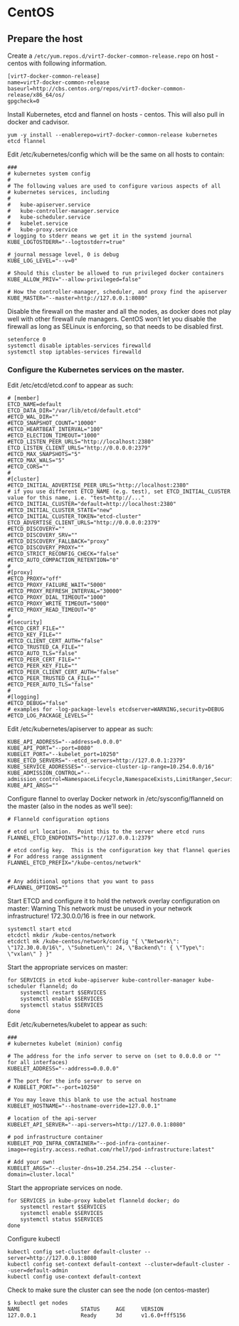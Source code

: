# CentOS
## Prepare the host
Create a `/etc/yum.repos.d/virt7-docker-common-release.repo` on host - centos with following information.
```
[virt7-docker-common-release]
name=virt7-docker-common-release
baseurl=http://cbs.centos.org/repos/virt7-docker-common-release/x86_64/os/
gpgcheck=0
```
Install Kubernetes, etcd and flannel on hosts - centos. This will also pull in docker and cadvisor.
```
yum -y install --enablerepo=virt7-docker-common-release kubernetes etcd flannel
```
Edit /etc/kubernetes/config which will be the same on all hosts to contain:
```
###
# kubernetes system config
#
# The following values are used to configure various aspects of all
# kubernetes services, including
#
#   kube-apiserver.service
#   kube-controller-manager.service
#   kube-scheduler.service
#   kubelet.service
#   kube-proxy.service
# logging to stderr means we get it in the systemd journal
KUBE_LOGTOSTDERR="--logtostderr=true"

# journal message level, 0 is debug
KUBE_LOG_LEVEL="--v=0"

# Should this cluster be allowed to run privileged docker containers
KUBE_ALLOW_PRIV="--allow-privileged=false"

# How the controller-manager, scheduler, and proxy find the apiserver
KUBE_MASTER="--master=http://127.0.0.1:8080"

```

Disable the firewall on the master and all the nodes, as docker does not play well with other firewall rule managers. CentOS won’t let you disable the firewall as long as SELinux is enforcing, so that needs to be disabled first.
```
setenforce 0
systemctl disable iptables-services firewalld
systemctl stop iptables-services firewalld
```

### Configure the Kubernetes services on the master.
Edit /etc/etcd/etcd.conf to appear as such:

```
# [member]
ETCD_NAME=default
ETCD_DATA_DIR="/var/lib/etcd/default.etcd"
#ETCD_WAL_DIR=""
#ETCD_SNAPSHOT_COUNT="10000"
#ETCD_HEARTBEAT_INTERVAL="100"
#ETCD_ELECTION_TIMEOUT="1000"
#ETCD_LISTEN_PEER_URLS="http://localhost:2380"
ETCD_LISTEN_CLIENT_URLS="http://0.0.0.0:2379"
#ETCD_MAX_SNAPSHOTS="5"
#ETCD_MAX_WALS="5"
#ETCD_CORS=""
#
#[cluster]
#ETCD_INITIAL_ADVERTISE_PEER_URLS="http://localhost:2380"
# if you use different ETCD_NAME (e.g. test), set ETCD_INITIAL_CLUSTER value for this name, i.e. "test=http://..."
#ETCD_INITIAL_CLUSTER="default=http://localhost:2380"
#ETCD_INITIAL_CLUSTER_STATE="new"
#ETCD_INITIAL_CLUSTER_TOKEN="etcd-cluster"
ETCD_ADVERTISE_CLIENT_URLS="http://0.0.0.0:2379"
#ETCD_DISCOVERY=""
#ETCD_DISCOVERY_SRV=""
#ETCD_DISCOVERY_FALLBACK="proxy"
#ETCD_DISCOVERY_PROXY=""
#ETCD_STRICT_RECONFIG_CHECK="false"
#ETCD_AUTO_COMPACTION_RETENTION="0"
#
#[proxy]
#ETCD_PROXY="off"
#ETCD_PROXY_FAILURE_WAIT="5000"
#ETCD_PROXY_REFRESH_INTERVAL="30000"
#ETCD_PROXY_DIAL_TIMEOUT="1000"
#ETCD_PROXY_WRITE_TIMEOUT="5000"
#ETCD_PROXY_READ_TIMEOUT="0"
#
#[security]
#ETCD_CERT_FILE=""
#ETCD_KEY_FILE=""
#ETCD_CLIENT_CERT_AUTH="false"
#ETCD_TRUSTED_CA_FILE=""
#ETCD_AUTO_TLS="false"
#ETCD_PEER_CERT_FILE=""
#ETCD_PEER_KEY_FILE=""
#ETCD_PEER_CLIENT_CERT_AUTH="false"
#ETCD_PEER_TRUSTED_CA_FILE=""
#ETCD_PEER_AUTO_TLS="false"
#
#[logging]
#ETCD_DEBUG="false"
# examples for -log-package-levels etcdserver=WARNING,security=DEBUG
#ETCD_LOG_PACKAGE_LEVELS=""

```


Edit /etc/kubernetes/apiserver to appear as such:
```
KUBE_API_ADDRESS="--address=0.0.0.0"
KUBE_API_PORT="--port=8080"
KUBELET_PORT="--kubelet_port=10250"
KUBE_ETCD_SERVERS="--etcd_servers=http://127.0.0.1:2379"
KUBE_SERVICE_ADDRESSES="--service-cluster-ip-range=10.254.0.0/16"
KUBE_ADMISSION_CONTROL="--admission_control=NamespaceLifecycle,NamespaceExists,LimitRanger,SecurityContextDeny,ResourceQuota"
KUBE_API_ARGS=""

```
Configure flannel to overlay Docker network in /etc/sysconfig/flanneld on the master (also in the nodes as we’ll see):

```
# Flanneld configuration options

# etcd url location.  Point this to the server where etcd runs
FLANNEL_ETCD_ENDPOINTS="http://127.0.0.1:2379"

# etcd config key.  This is the configuration key that flannel queries
# For address range assignment
FLANNEL_ETCD_PREFIX="/kube-centos/network"


# Any additional options that you want to pass
#FLANNEL_OPTIONS=""

```

Start ETCD and configure it to hold the network overlay configuration on master: Warning This network must be unused in your network infrastructure! 172.30.0.0/16 is free in our network.
```
systemctl start etcd
etcdctl mkdir /kube-centos/network
etcdctl mk /kube-centos/network/config "{ \"Network\": \"172.30.0.0/16\", \"SubnetLen\": 24, \"Backend\": { \"Type\": \"vxlan\" } }"
```

Start the appropriate services on master:
```
for SERVICES in etcd kube-apiserver kube-controller-manager kube-scheduler flanneld; do
    systemctl restart $SERVICES
    systemctl enable $SERVICES
    systemctl status $SERVICES
done
```

Edit /etc/kubernetes/kubelet to appear as such:

```
###
# kubernetes kubelet (minion) config

# The address for the info server to serve on (set to 0.0.0.0 or "" for all interfaces)
KUBELET_ADDRESS="--address=0.0.0.0"

# The port for the info server to serve on
# KUBELET_PORT="--port=10250"

# You may leave this blank to use the actual hostname
KUBELET_HOSTNAME="--hostname-override=127.0.0.1"

# location of the api-server
KUBELET_API_SERVER="--api-servers=http://127.0.0.1:8080"

# pod infrastructure container
KUBELET_POD_INFRA_CONTAINER="--pod-infra-container-image=registry.access.redhat.com/rhel7/pod-infrastructure:latest"

# Add your own!
KUBELET_ARGS="--cluster-dns=10.254.254.254 --cluster-domain=cluster.local"

```

Start the appropriate services on node.
```
for SERVICES in kube-proxy kubelet flanneld docker; do
    systemctl restart $SERVICES
    systemctl enable $SERVICES
    systemctl status $SERVICES
done
```

Configure kubectl

```
kubectl config set-cluster default-cluster --server=http://127.0.0.1:8080
kubectl config set-context default-context --cluster=default-cluster --user=default-admin
kubectl config use-context default-context
```
Check to make sure the cluster can see the node (on centos-master)
```
$ kubectl get nodes
NAME                   STATUS     AGE     VERSION
127.0.0.1              Ready      3d      v1.6.0+fff5156
```
